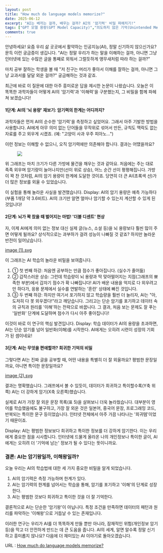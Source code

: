 ```yaml
---
layout: post
title: "How much do language models memorize?"
date: 2025-06-12
excerpt: "AI는 베끼는 걸까, 배우는 걸까? AI의 '암기력' 비밀 파헤치기!"
tags: ["GPT 모델 용량(GPT Model Capacity)","의도하지 않은 기억(Unintended Memorization)","일반화(Generalization)","멤버십 추론(Membership Inference)","Kolmogorov 복잡도(Kolmogorov Complexity)"]
comments: true
---
```


안녕하세요! 요즘 우리 삶 곳곳에서 활약하는 인공지능(AI), 정말 신기하지 않으신가요? 문득 이런 궁금증이 생깁니다. "AI는 정말 우리가 하는 말을 이해하는 걸까, 아니면 그냥 인터넷에 있는 수많은 글을 통째로 외워서 그럴듯하게 앵무새처럼 따라 하는 걸까?"

마치 공부 잘하는 학생을 볼 때 "저 친구는 머리가 좋아서 이해를 잘하는 걸까, 아니면 그냥 교과서를 달달 외운 걸까?" 궁금해하는 것과 같죠.

최근에 바로 이 질문에 대한 아주 흥미로운 답을 제시한 논문이 나왔습니다. 오늘은 이 똑똑한 과학자들이 어떻게 AI의 '암기력'과 '이해력'을 구분했는지, 그 비밀을 함께 파헤쳐 보겠습니다!

#### 1단계: AI의 '뇌 용량' 재보기: 암기력의 한계는 어디까지?

과학자들은 먼저 AI의 순수한 '암기력'을 측정하고 싶었어요. 그래서 아주 기발한 방법을 사용합니다. AI에게 아무 의미 없는 단어들을 무작위로 섞어서 만든, 규칙도 맥락도 없는 자료를 주고 외우게 시켰죠. (예: "고양이 사과 우주 피아노...")

이런 정보는 이해할 수 없으니, 오직 암기력에만 의존해야 합니다. 결과는 어땠을까요?

<figure>
    <img src="/2025-06-12-How-much-do-language-models-memorize/image.svg">
</figure>

위 그래프는 마치 크기가 다른 가방에 물건을 채우는 것과 같아요. 처음에는 주는 대로 족족 외우며 암기량이 늘어나지만(선이 위로 상승), 어느 순간 선이 평평해집니다. 가방이 꽉 찬 것처럼, AI의 암기 용량이 한계에 도달한 것이죠. 당연히 더 큰 AI(초록색 선)가 더 많은 정보를 외울 수 있었습니다.

이 실험을 통해 놀라운 사실을 발견했습니다.
Display: AI의 암기 용량은 예측 가능하다 (부품 1개당 약 3.6비트).
AI의 크기만 알면 얼마나 암기할 수 있는지 계산할 수 있게 된 것입니다!

#### 2단계: 뇌가 꽉 찼을 때 벌어지는 마법! '더블 디센트' 현상

자, 이제 AI에게 의미 없는 정보 대신 실제 글(뉴스, 소설 등)을 뇌 용량보다 훨씬 많이 주면 어떻게 될까요? 상식적으로는 과부하가 걸려 성능이 나빠질 것 같죠? 하지만 놀라운 반전이 일어났습니다.

[image (1).svg](2025-06-12-How-much-do-language-models-memorize/image%20%281%29.svg)<!-- {"embed":"true"} -->

이 그래프는 AI 학습의 놀라운 비밀을 보여줍니다.

1. ① 첫 번째 하강: 처음엔 공부하는 만큼 점수가 좋아집니다. (실수가 줄어듦)
2. ② 갑작스러운 상승: 그런데 학습량이 뇌 용량과 딱 맞아떨어지는 지점(그래프의 뾰족한 부분)에서 갑자기 점수가 확 나빠집니다! AI가 배운 내용을 억지로 다 외우려고만 하다가, 응용 문제에서 실수를 연발하는 '혼란' 상태에 빠진 것입니다.
3. ③ 두 번째 하강: 하지만 여기서 포기하지 않고 학습량을 훨씬 더 늘리자, AI는 "아, 도저히 다 못 외우겠다!"라고 깨닫습니다. 그리고는 단순 암기를 포기하고 데이터 속의 규칙과 원리를 '이해'하는 전략으로 바꿉니다. 그 결과, 처음 보는 문제도 잘 푸는 '일반화' 단계에 도달하며 점수가 다시 아주 좋아집니다!

이것이 바로 이 연구의 핵심 발견입니다.
Display: 학습 데이터가 AI의 용량을 초과하면, AI는 단순 암기를 넘어 일반화(이해)를 시작한다.
AI에게는 오히려 시련이 성장의 기회가 된 셈이네요!

#### 3단계: AI는 무엇을 편애할까? 희귀한 기억의 비밀

그렇다면 AI는 진짜 글을 공부할 때, 어떤 내용을 특별히 더 잘 외울까요? 평범한 문장일까요, 아니면 특이한 문장일까요?

[image (2).svg](2025-06-12-How-much-do-language-models-memorize/image%20%282%29.svg)<!-- {"embed":"true"} -->

결과는 명확했습니다. 그래프에서 볼 수 있듯이, 데이터가 희귀하고 특이할수록(Y축 위쪽) AI는 더 강하게 암기(X축 오른쪽)했습니다.

실제로 AI가 가장 잘 외운 문장 목록(표 5)을 살펴보니 더욱 놀라웠습니다. 대부분이 영어를 학습했음에도 불구하고, 가장 잘 외운 것은 일본어, 중국어 문장, 프로그래밍 코드, 반복되는 특이한 문구 등이었습니다. 인터넷 전체에서 아주 가끔 나타나는 '희귀템'이었기 때문이죠.

Display: AI는 평범한 정보보다 희귀하고 특이한 정보를 더 강하게 암기한다.
이는 우리에게 중요한 점을 시사합니다. 인터넷에 드물게 올라온 나의 개인정보나 특이한 글이, AI에게는 오히려 더 '기억에 남는' 정보가 될 수 있다는 뜻이니까요.

### 결론: AI는 암기왕일까, 이해왕일까?

오늘 우리는 AI의 학습법에 대한 세 가지 중요한 비밀을 알게 되었습니다.

1. AI의 암기력은 측정 가능하며 한계가 있다.
2. AI는 암기력의 한계를 넘어서는 학습을 통해, 암기를 포기하고 '이해'의 단계로 성장한다.
3. AI는 평범한 것보다 희귀하고 특이한 것을 더 잘 기억한다.

결론적으로 AI는 단순한 '암기왕'이 아닙니다. 특정 조건을 만족하면 데이터의 패턴과 원리를 파악하는 '이해왕'으로 거듭날 수 있는 존재입니다.

이러한 연구는 우리가 AI를 더 똑똑하게 만들 뿐만 아니라, 잠재적인 위험(개인정보 암기 등)을 막고 더 안전하게 만드는 데 큰 도움을 줍니다. AI의 세계, 알면 알수록 정말 신기하고 흥미롭지 않나요? 다음에 더 재미있는 AI 이야기로 돌아오겠습니다.

URL : [How much do language models memorize?](https://arxiv.org/abs/2505.24832)
